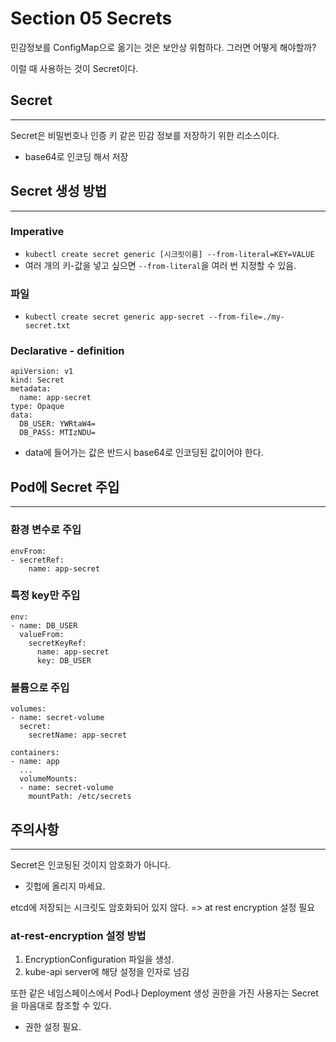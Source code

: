 # Section 05 Secrets

민감정보를 ConfigMap으로 옮기는 것은 보안상 위험하다. 그러면 어떻게 해야할까?

이럴 때 사용하는 것이 Secret이다.

## Secret
***
Secret은 비밀번호나 인증 키 같은 민감 정보를 저장하기 위한 리소스이다.
- base64로 인코딩 해서 저장

## Secret 생성 방법
***

### Imperative
- `kubectl create secret generic [시크릿이름] --from-literal=KEY=VALUE`
- 여러 개의 키-값을 넣고 싶으면 `--from-literal`을 여러 번 지정할 수 있음.

### 파일
- `kubectl create secret generic app-secret --from-file=./my-secret.txt`

### Declarative  - definition
~~~
apiVersion: v1
kind: Secret
metadata:
  name: app-secret
type: Opaque
data:
  DB_USER: YWRtaW4=
  DB_PASS: MTIzNDU=
~~~
- data에 들어가는 값은 반드시 base64로 인코딩된 값이어야 한다.


## Pod에 Secret 주입
***

### 환경 변수로 주입
~~~
envFrom:
- secretRef:
    name: app-secret
~~~

### 특정 key만 주입
~~~
env:
- name: DB_USER
  valueFrom:
    secretKeyRef:
      name: app-secret
      key: DB_USER
~~~

### 볼륨으로 주입
~~~
volumes:
- name: secret-volume
  secret:
    secretName: app-secret

containers:
- name: app
  ...
  volumeMounts:
  - name: secret-volume
    mountPath: /etc/secrets
~~~

## 주의사항
***
Secret은 인코됭된 것이지 암호화가 아니다.
- 깃헙에 올리지 마세요.

etcd에 저장되는 시크릿도 암호화되어 있지 않다. => at rest encryption 설정 필요

### at-rest-encryption 설정 방법
1. EncryptionConfiguration 파일을 생성.
2. kube-api server에 해당 설정을 인자로 넘김

또한 같은 네임스페이스에서 Pod나 Deployment 생성 권한을 가진 사용자는 Secret을 마음대로 참조할 수 있다.
- 권한 설정 필요.